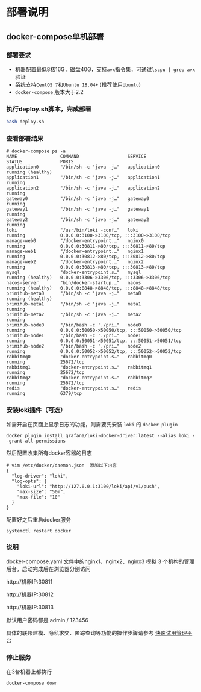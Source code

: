 # 部署说明

## docker-compose单机部署

### 部署要求

* 机器配置最低8核16G，磁盘40G，支持`avx`指令集，可通过`lscpu | grep avx`验证
* 系统支持`CentOS 7`和`Ubuntu 18.04+` (推荐使用`Ubuntu`)
* `docker-compose` 版本大于2.2

### 执行deploy.sh脚本，完成部署
```bash
bash deploy.sh
```

### 查看部署结果
```
# docker-compose ps -a
NAME                COMMAND                  SERVICE             STATUS              PORTS
application0        "/bin/sh -c 'java -j…"   application0        running (healthy)   
application1        "/bin/sh -c 'java -j…"   application1        running             
application2        "/bin/sh -c 'java -j…"   application2        running             
gateway0            "/bin/sh -c 'java -j…"   gateway0            running             
gateway1            "/bin/sh -c 'java -j…"   gateway1            running             
gateway2            "/bin/sh -c 'java -j…"   gateway2            running             
loki                "/usr/bin/loki -conf…"   loki                running             0.0.0.0:3100->3100/tcp, :::3100->3100/tcp
manage-web0         "/docker-entrypoint.…"   nginx0              running             0.0.0.0:30811->80/tcp, :::30811->80/tcp
manage-web1         "/docker-entrypoint.…"   nginx1              running             0.0.0.0:30812->80/tcp, :::30812->80/tcp
manage-web2         "/docker-entrypoint.…"   nginx2              running             0.0.0.0:30813->80/tcp, :::30813->80/tcp
mysql               "docker-entrypoint.s…"   mysql               running (healthy)   0.0.0.0:3306->3306/tcp, :::3306->3306/tcp
nacos-server        "bin/docker-startup.…"   nacos               running (healthy)   0.0.0.0:8848->8848/tcp, :::8848->8848/tcp
primihub-meta0      "/bin/sh -c 'java -j…"   meta0               running (healthy)   
primihub-meta1      "/bin/sh -c 'java -j…"   meta1               running             
primihub-meta2      "/bin/sh -c 'java -j…"   meta2               running             
primihub-node0      "/bin/bash -c './pri…"   node0               running             0.0.0.0:50050->50050/tcp, :::50050->50050/tcp
primihub-node1      "/bin/bash -c './pri…"   node1               running             0.0.0.0:50051->50051/tcp, :::50051->50051/tcp
primihub-node2      "/bin/bash -c './pri…"   node2               running             0.0.0.0:50052->50052/tcp, :::50052->50052/tcp
rabbitmq0           "docker-entrypoint.s…"   rabbitmq0           running             25672/tcp
rabbitmq1           "docker-entrypoint.s…"   rabbitmq1           running             25672/tcp
rabbitmq2           "docker-entrypoint.s…"   rabbitmq2           running             25672/tcp
redis               "docker-entrypoint.s…"   redis               running             6379/tcp
```

### 安装loki插件（可选）
如需开启在页面上显示日志的功能，则需要先安装 `loki` 的 `docker plugin`

```shell
docker plugin install grafana/loki-docker-driver:latest --alias loki --grant-all-permissions
```

然后配置收集所有docker容器的日志
```shell
# vim /etc/docker/daemon.json  添加以下内容
{
  "log-driver": "loki",
  "log-opts": {
    "loki-url": "http://127.0.0.1:3100/loki/api/v1/push",
    "max-size": "50m",
    "max-file": "10"
  }
}
```

配置好之后重启docker服务
```
systemctl restart docker
```

### 说明

docker-compose.yaml 文件中的nginx1、nginx2、nginx3 模拟 3 个机构的管理后台，启动完成后在浏览器分别访问

http://机器IP:30811

http://机器IP:30812

http://机器IP:30813

默认用户密码都是 admin / 123456

具体的联邦建模、隐私求交、匿踪查询等功能的操作步骤请参考 [快速试用管理平台](https://docs.primihub.com/docs/quick-start-platform)
### 停止服务

在3台机器上都执行
```shell
docker-compose down
```